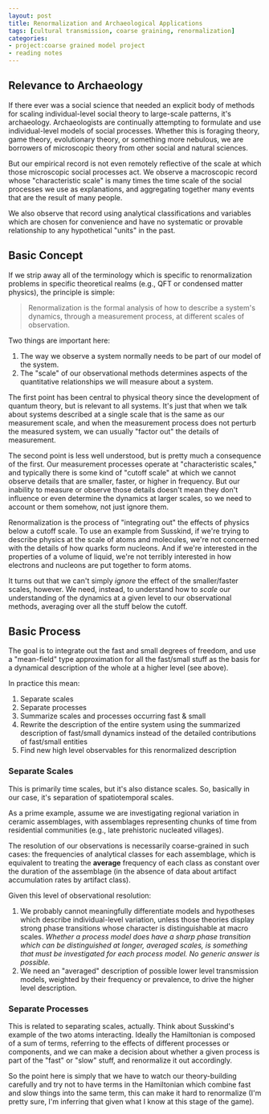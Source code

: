 ```yaml
---
layout: post
title: Renormalization and Archaeological Applications
tags: [cultural transmission, coarse graining, renormalization]
categories: 
- project:coarse grained model project
- reading notes
---
```




## Relevance to Archaeology ##

If there ever was a social science that needed an explicit body of methods for scaling individual-level social theory to large-scale patterns, it's archaeology.  Archaeologists are continually attempting to formulate and use individual-level models of social processes.  Whether this is foraging theory, game theory, evolutionary theory, or something more nebulous, we are borrowers of microscopic theory from other social and natural sciences.  

But our empirical record is not even remotely reflective of the scale at which those microscopic social processes act.  We observe a macroscopic record whose "characteristic scale" is many times the time scale of the social processes we use as explanations, and aggregating together many events that are the result of many people.  

We also observe that record using analytical classifications and variables which are chosen for convenience and have no systematic or provable relationship to any hypothetical "units" in the past.  

## Basic Concept ##

If we strip away all of the terminology which is specific to renormalization problems in specific theoretical realms (e.g., QFT or condensed matter physics), the principle is simple:

>Renormalization is the formal analysis of how to describe a system's dynamics, through a measurement process, at different scales of observation.

Two things are important here:

1.  The way we observe a system normally needs to be part of our model of the system.  
1.  The "scale" of our observational methods determines aspects of the quantitative relationships we will measure about a system.  

The first point has been central to physical theory since the development of quantum theory, but is relevant to all systems.  It's just that when we talk about systems described at a single scale that is the same as our measurement scale, and when the measurement process does not perturb the measured system, we can usually "factor out" the details of measurement.  

The second point is less well understood, but is pretty much a consequence of the first.  Our measurement processes operate at "characteristic scales," and typically there is some kind of "cutoff scale" at which we cannot observe details that are smaller, faster, or higher in frequency.  But our inability to measure or observe those details doesn't mean they don't influence or even determine the dynamics at larger scales, so we need to account or them somehow, not just ignore them.

Renormalization is the process of "integrating out" the effects of physics below a cutoff scale.  To use an example from Susskind, if we're trying to describe physics at the scale of atoms and molecules, we're not concerned with the details of how quarks form nucleons.  And if we're interested in the properties of a volume of liquid, we're not terribly interested in how electrons and nucleons are put together to form atoms.  

It turns out that we can't simply *ignore* the effect of the smaller/faster scales, however.  We need, instead, to understand how to *scale* our understanding of the dynamics at a given level to our observational methods, averaging over all the stuff below the cutoff. 

## Basic Process ##

The goal is to integrate out the fast and small degrees of freedom, and use a "mean-field" type approximation for all the fast/small stuff as the basis for a dynamical description of the whole at a higher level (see above).

In practice this mean:

1.  Separate scales
1.  Separate processes
1.  Summarize scales and processes occurring fast & small
1.  Rewrite the description of the entire system using the summarized description of fast/small dynamics instead of the detailed contributions of fast/small entities
1.  Find new high level observables for this renormalized description


### Separate Scales ###

This is primarily time scales, but it's also distance scales.  So, basically in our case, it's separation of spatiotemporal scales.  

As a prime example, assume we are investigating regional variation in ceramic assemblages, with assemblages representing chunks of time from residential communities (e.g., late prehistoric nucleated villages).  

The resolution of our observations is necessarily coarse-grained in such cases:  the frequencies of analytical classes for each assemblage, which is equivalent to treating the **average** frequency of each class as constant over the duration of the assemblage (in the absence of data about artifact accumulation rates by artifact class).  

Given this level of observational resolution:

1.  We probably cannot meaningfully differentiate models and hypotheses which describe individual-level variation, unless those theories display strong phase transitions whose character is distinguishable at macro scales.  _Whether a process model does have a sharp phase transition which can be distinguished at longer, averaged scales, is something that must be investigated for each process model.  No generic answer is possible._
1.  We need an "averaged" description of possible lower level transmission models, weighted by their frequency or prevalence, to drive the higher level description.  

### Separate Processes ###

This is related to separating scales, actually.  Think about Susskind's example of the two atoms interacting.  Ideally the Hamiltonian is composed of a sum of terms, referring to the effects of different processes or components, and we can make a decision about whether a given process is part of the "fast" or "slow" stuff, and renormalize it out accordingly.  

So the point here is simply that we have to watch our theory-building carefully and try not to have terms in the Hamiltonian which combine fast and slow things into the same term, this can make it hard to renormalize (I'm pretty sure, I'm inferring that given what I know at this stage of the game).  



